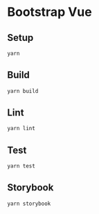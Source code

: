 # Bootstrap Vue

## Setup

```bash
yarn
```

## Build

```bash
yarn build
```

## Lint

```bash
yarn lint
```

## Test

```bash
yarn test
```

## Storybook

```bash
yarn storybook
```
